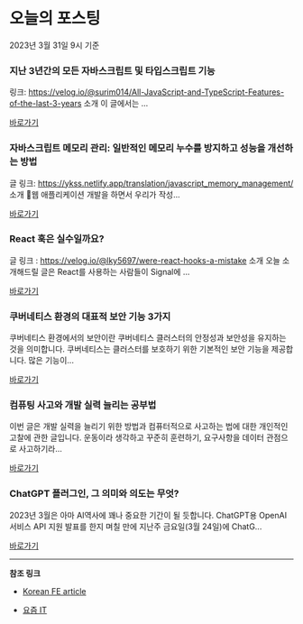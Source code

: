 # 오늘의 포스팅 
2023년 3월 31일 9시 기준 

###  지난 3년간의 모든 자바스크립트 및 타입스크립트 기능 

 링크: https://velog.io/@surim014/All-JavaScript-and-TypeScript-Features-of-the-last-3-years 소개 이 글에서는 ... 

 [바로가기](https://kofearticle.substack.com/p/korean-fe-article-3) 

###  자바스크립트 메모리 관리: 일반적인 메모리 누수를 방지하고 성능을 개선하는 방법 

 글 링크: https://ykss.netlify.app/translation/javascript_memory_management/ 소개 웹 애플리케이션 개발을 하면서 우리가 작성... 

 [바로가기](https://kofearticle.substack.com/p/korean-fe-article-7dc) 

###  React 훅은 실수일까요? 

 글 링크 : https://velog.io/@lky5697/were-react-hooks-a-mistake 소개 오늘 소개해드릴 글은 React를 사용하는 사람들이 Signal에 ... 

 [바로가기](https://kofearticle.substack.com/p/korean-fe-article-react-9b4) 

### 쿠버네티스 환경의 대표적 보안 기능 3가지 

 쿠버네티스 환경에서의 보안이란 쿠버네티스 클러스터의 안정성과 보안성을 유지하는 것을 의미합니다. 쿠버네티스는 클러스터를 보호하기 위한 기본적인 보안 기능을 제공합니다. 많은 기능이... 

 [바로가기](https://yozm.wishket.com/magazine/detail/1953/) 

### 컴퓨팅 사고와 개발 실력 늘리는 공부법 

 이번 글은 개발 실력을 늘리기 위한 방법과 컴퓨터적으로 사고하는 법에 대한 개인적인 고찰에 관한 글입니다. 운동이라 생각하고 꾸준히 훈련하기, 요구사항을 데이터 관점으로 사고하기라... 

 [바로가기](https://yozm.wishket.com/magazine/detail/1950/) 

### ChatGPT 플러그인, 그 의미와 의도는 무엇? 

 2023년 3월은 아마 AI역사에 꽤나 중요한 기간이 될 듯합니다. ChatGPT용 OpenAI 서비스 API 지원 발표를 한지 며칠 만에 지난주 금요일(3월 24일)에 ChatG... 

 [바로가기](https://yozm.wishket.com/magazine/detail/1951/) 

---

**참조 링크**

- [Korean FE article](https://kofearticle.substack.com) 

- [요즘 IT](https://yozm.wishket.com/magazine) 


